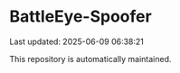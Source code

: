 # BattleEye-Spoofer

Last updated: 2025-06-09 06:38:21

This repository is automatically maintained.
